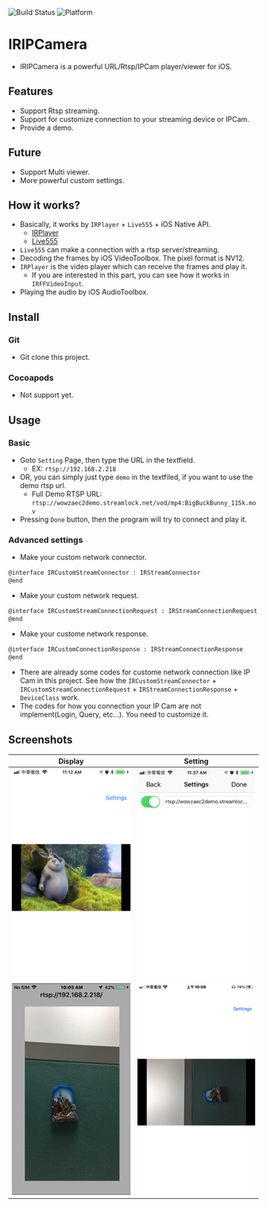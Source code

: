 ![Build Status](https://img.shields.io/badge/build-%20passing%20-brightgreen.svg)
![Platform](https://img.shields.io/badge/Platform-%20iOS%20-blue.svg)

# IRIPCamera 

- IRIPCamera is a powerful URL/Rtsp/IPCam player/viewer for iOS.

## Features
- Support Rtsp streaming.
- Support for customize connection to your streaming device or IPCam.
- Provide a demo.

## Future
- Support Multi viewer.
- More powerful custom settings.

## How it works?
- Basically, it works by `IRPlayer` + `Live555` + iOS Native API.
    - [IRPlayer](https://github.com/irons163/IRPlayer)
    - [Live555](http://www.live555.com/)
- `Live555` can make a connection with a rtsp server/streaming.
- Decoding the frames by iOS VideoToolbox. The pixel format is NV12.
- `IRPlayer` is the video player which can receive the frames and play it.
    - If you are interested in this part, you can see how it works in `IRFFVideoInput`.
- Playing the audio by iOS AudioToolbox.

## Install
### Git
- Git clone this project.

### Cocoapods
- Not support yet.

## Usage

### Basic
- Goto `Setting` Page, then type the URL in the textfield.
    - EX: `rtsp://192.168.2.218`
- OR, you can simply just type `demo` in the textfiled, if you want to use the demo rtsp url.
  - Full Demo RTSP URL: `rtsp://wowzaec2demo.streamlock.net/vod/mp4:BigBuckBunny_115k.mov`
- Pressing `Done` button, then the program will try to connect and play it.

### Advanced settings
- Make your custom network connector.
```obj-c
@interface IRCustomStreamConnector : IRStreamConnector
@end
```

- Make your custom network request.
```obj-c
@interface IRCustomStreamConnectionRequest : IRStreamConnectionRequest
@end
```

- Make your custome network response.
```obj-c
@interface IRCustomConnectionResponse : IRStreamConnectionResponse
@end
```

- There are already some codes for custome network connection like IP Cam in this project.
See how the `IRCustomStreamConnector` + `IRCustomStreamConnectionRequest` + `IRStreamConnectionResponse` + `DeviceClass` work.
- The codes for how you connection your IP Cam are not implement(Login, Query, etc...). You need to customize it.

## Screenshots
|Display|Setting|
|---|---|
|![Demo](./ScreenShots/demo1.png)|![Demo](./ScreenShots/demo2.png)|
|![Demo](./ScreenShots/demo3.png)|![Demo](./ScreenShots/demo4.png)|
